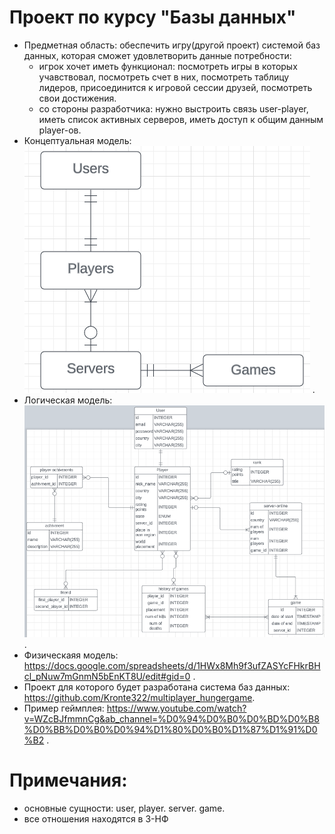 # Проект по курсу "Базы данных"
* Предметная область: обеспечить игру(другой проект) системой баз данных, которая сможет удовлетворить данные потребности:
    * игрок хочет иметь функционал: посмотреть игры в которых учавствовал, посмотреть счет в них, посмотреть таблицу лидеров, присоединится к игровой сессии друзей, посмотреть свои достижения.
    * со стороны разработчика: нужно выстроить связь user-player, иметь список активных серверов, иметь доступ к общим данным player-ов.
* Концептуальная модель: ![My image](https://github.com/Kronte322/DB_project/blob/main/images/concept_model.jpg) .
* Логическая модель: ![My image](https://github.com/Kronte322/DB_project/blob/main/images/logic_model.jpg) .
* Физическаяя модель: https://docs.google.com/spreadsheets/d/1HWx8Mh9f3ufZASYcFHkrBHcl_pNuw7mGnmN5bEnKT8U/edit#gid=0 .
* Проект для которого будет разработана система баз данных: https://github.com/Kronte322/multiplayer_hungergame.
* Пример геймплея: https://www.youtube.com/watch?v=WZcBJfmmnCg&ab_channel=%D0%94%D0%B0%D0%BD%D0%B8%D0%BB%D0%B0%D0%94%D1%80%D0%B0%D1%87%D1%91%D0%B2 .

# Примечания: 

* основные сущности: user, player. server. game.
* все отношения находятся в 3-НФ
